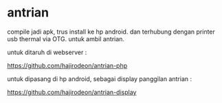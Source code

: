 # antrian
compile jadi apk, trus install ke hp android. dan terhubung dengan printer usb thermal via OTG. untuk ambil antrian.


untuk ditaruh di webserver : 

https://github.com/hajirodeon/antrian-php


untuk dipasang di hp android, sebagai display panggilan antrian :

https://github.com/hajirodeon/antrian-display
